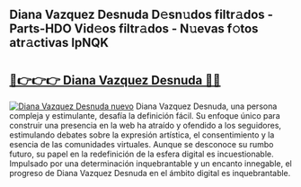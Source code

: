 ## Diana Vazquez Desnuda D𝚎sn𝚞dos filtr𝚊dos - Parts-HDO Vid𝚎os filtr𝚊dos - N𝚞evas f𝚘tos atr𝚊ctivas lpNQK

# <h2><a href="http://mbck0zr.tromn.icu/?c=Diana+Vazquez+Desnuda">🔗👉👉👉 Diana Vazquez Desnuda 🔗🔗</a></h2>

[![Diana Vazquez Desnuda nuevo](https://i.imgur.com/pEAQMta.gif)](http://mbck0zr.tromn.icu/?c=Diana+Vazquez+Desnuda)
Diana Vazquez Desnuda, una persona compleja y estimulante, desafía la definición fácil. Su enfoque único para construir una presencia en la web ha atraído y ofendido a los seguidores, estimulando debates sobre la expresión artística, el consentimiento y la esencia de las comunidades virtuales. Aunque se desconoce su rumbo futuro, su papel en la redefinición de la esfera digital es incuestionable. Impulsado por una determinación inquebrantable y un encanto innegable, el progreso de Diana Vazquez Desnuda en el ámbito digital es inquebrantable.
